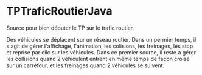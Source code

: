 # TPTraficRoutierJava
Source pour bien débuter le TP sur le trafic routier.

Des véhicules se déplacent sur un réseau routier. Dans un permier temps, il s'agit de gérer l'affichage, l'animation, les colisions, les freinages, les stop et reprise par clic sur les véhicules. Dans ce premier source, il reste à gérer les collisions quand 2 véhiculent entrent en même temps de façon croisé sur un carrefour, et les freinages quand 2 véhicules se suivent.
